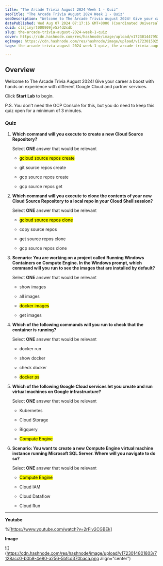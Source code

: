 ```yaml
---
title: "The Arcade Trivia August 2024 Week 1 - Quiz"
seoTitle: "The Arcade Trivia August 2024 Week 1 - Quiz"
seoDescription: "Welcome to The Arcade Trivia August 2024! Give your career a boost with hands on experience with different Google Cloud and partner services."
datePublished: Wed Aug 07 2024 07:17:16 GMT+0000 (Coordinated Universal Time)
cuid: clzjinyrt000909jv5z4d2sdb
slug: the-arcade-trivia-august-2024-week-1-quiz
cover: https://cdn.hashnode.com/res/hashnode/image/upload/v1723014479537/8efffcf0-1c2c-43f9-b54b-94fef8fbdaa5.png
ogImage: https://cdn.hashnode.com/res/hashnode/image/upload/v1723015025399/be999adf-9b05-41e6-a733-3f64ebff8ca9.png
tags: the-arcade-trivia-august-2024-week-1-quiz, the-arcade-trivia-august-2024-week-1

---
```


## **Overview**

Welcome to The Arcade Trivia August 2024! Give your career a boost with hands on experience with different Google Cloud and partner services.

Click **Start Lab** to begin.

P.S. You don't need the GCP Console for this, but you do need to keep this quiz open for a minimum of 3 minutes.

### **Quiz**

1. **Which command will you execute to create a new Cloud Source Repository?**
    
    Select **ONE** answer that would be relevant
    
    * <mark>gcloud source repos create</mark>
        
    * git source repos create
        
    * gcp source repos create
        
    * gcp source repos get
        
2. **Which command will you execute to clone the contents of your new Cloud Source Repository to a local repo in your Cloud Shell session?**
    
    Select **ONE** answer that would be relevant
    
    * <mark>gcloud source repos clone</mark>
        
    * copy source repos
        
    * get source repos clone
        
    * gcp source repos clone
        
3. **Scenario: You are working on a project called Running Windows Containers on Compute Engine. In the Windows prompt, which command will you run to see the images that are installed by default?**
    
    Select **ONE** answer that would be relevant
    
    * show images
        
    * all images
        
    * <mark>docker images</mark>
        
    * get images
        
4. **Which of the following commands will you run to check that the container is running?**
    
    Select **ONE** answer that would be relevant
    
    * docker run
        
    * show docker
        
    * check docker
        
    * <mark>docker ps</mark>
        
5. **Which of the following Google Cloud services let you create and run virtual machines on Google infrastructure?**
    
    Select **ONE** answer that would be relevant
    
    * Kubernetes
        
    * Cloud Storage
        
    * Bigquery
        
    * <mark>Compute Engine</mark>
        
6. **Scenario: You want to create a new Compute Engine virtual machine instance running Microsoft SQL Server. Where will you navigate to do so?**
    
    Select **ONE** answer that would be relevant
    
    * <mark>Compute Engine</mark>
        
    * Cloud IAM
        
    * Cloud Dataflow
        
    * Cloud Run
        

---

**Youtube**

%[https://www.youtube.com/watch?v=2rFiv2CGBEk] 

**Image**

![](https://cdn.hashnode.com/res/hashnode/image/upload/v1723014801803/7128acc0-b0b8-4e80-a256-5bfcd370baca.png align="center")